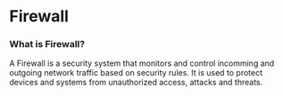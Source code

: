 # Firewall

### What is Firewall?

A Firewall is a security system that monitors and control incomming and outgoing network traffic based on security rules. It is used to protect devices and systems from unauthorized access, attacks and threats.
